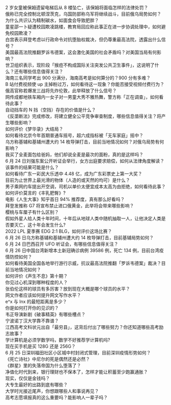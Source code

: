 2 岁女童被保姆遗留电梯后从 8 楼坠亡，该保姆将面临怎样的法律处罚？  
俄称已完全控制北顿涅茨克，乌国防部称乌军将继续战斗，目前俄乌局势如何？  
为什么共识认为精制碳水，如面食会导致肥胖？  
童星邵一卜疑遭校园欺凌跳楼，教育局回应称此事正在进一步协调处理中，如何避免校园欺凌？  
白宫表示拜登考虑以行政命令对抗堕胎权裁决，但仍尊重最高法院，透露出什么信号？  
美国最高法院推翻罗诉韦德案，这会激化美国的社会矛盾吗？对美国当局有何影响？  
世卫组织表示，现阶段「猴痘不构成国际关注突发公共卫生事件」，这说明了什么？还有哪些信息值得关注？  
海南三名同学考出 900 分满分，海南高考是如何算分的？900 分有多难？  
B 站付费视频使 up 主掉粉过万，如何看待这一现象？你能否接受视频付费行为？  
俄高官称若爆发三战将先炸伦敦，此举释放了什么信号？  
网传成都地铁车厢内一女子对一男童大秀不雅热舞，警方称「正在调查」，如何看待此事？  
自动挡车的 N 挡（空挡）存在的价值是什么？  
《反垄断法》完成修改，将建立健全公平竞争审查制度，哪些信息值得关注？将产生哪些影响？  
如何评价《梦华录》大结局？  
如何看待北京今年首期普通车摇号，超六成指标被「无车家庭」摇中？  
乌方称基辅和基辅州遭大约 14 枚导弹打击，目前当地情况如何？对俄乌局势有何影响？  
我买了全麦面包给爸妈，他们却说全麦是最次的面粉，真的是这样吗？  
6 月 24 日刘强东案公开听证会举行，女方出庭要求赔偿，如何从法律角度解读？该事件的结果可能是什么？  
如何看待广东一彩民大乐透中 4.48 亿，成为广东彩票史上第一大奖？  
目前为止世界上最光滑的物体（人造的或天然的均可）是什么？  
男子乘网约车提出开空调，司机以单价太便宜成本太高为由拒绝，如何看待此事？  
如何评价莫言的《丰乳肥臀》?  
电影《人生大事》知乎首日 94% 推荐度，真有那么好看吗？  
拜登发推称 G7 将宣布禁止进口俄黄金，此举将会带来哪些影响？  
樱桃与车厘子有什么区别？  
假如外星人给人类十年时间，十年后从地球人类中随机抽取一人，让他决定人类是否要灭亡，这十年会发生什么?  
2022 LPL 夏季赛 EDG 2:1 BLG，如何评价这场比赛？  
6 月 26 日乌方称基辅和基辅州遭大约 14 枚导弹打击，目前基辅局势如何？  
6 月 24 日巴西召开 UFO 听证会，有哪些信息值得关注？  
6 月 26 日中国台湾新增本土新冠确诊病例 39586 例，死亡 134 例，目前台湾疫情防控如何？  
如何看待美国全国各地举行游行示威，抗议最高法院推翻「罗诉韦德案」裁决？目前当地情况如何？  
如何评价《声生不息》第十期？  
你见过心机深到哪种程度的人？  
张伯伦这样的球员有多厉害？放到现在大概是哪个球员的水平？  
网文作者应该如何提升网文写作水平？  
e^x 与 lnx 的最短距离是多少？  
你是如何打开你的见识的？  
韦正导演新剧《破事精英》有哪些槽点？  
宁波诺丁汉大学靠不靠谱？  
江西高考文科状元出自「最穷县」，这背后付出了哪些努力？你还知道哪些高考励志故事？  
学计算机是必须学数学吗，数学不好推荐学计算机吗?  
现在买手机是买 128G 还是 256G？  
6 月 25 日深圳福田社区小区城中村封闭式管理，目前深圳疫情形势如何？  
《死亡诗社》中尼尔的死是偶然还是必然？  
《群星》里的失落帝国为什么堕落了？  
净值化时代到来，银行理财也不保本了，怎样才能让积蓄至少跑赢通胀？  
现实，仅仅是金钱吗？  
大专生最好的出路到底有哪些？  
大学时光接近尾声，你想跟哪些人和事说再见？  
高考志愿填报真的这么重要吗？能影响人一辈子吗？  
